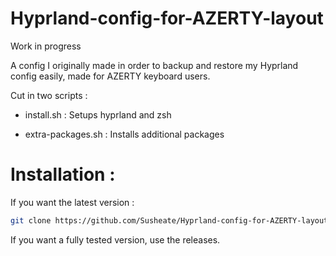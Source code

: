 # Hyprland-config-for-AZERTY-layout

Work in progress 

A config I originally made in order to backup and restore my Hyprland config easily, made for AZERTY keyboard users.

Cut in two scripts :
- install.sh :
  Setups hyprland and zsh

- extra-packages.sh :
  Installs additional packages

# Installation :

If you want the latest version :

```bash
git clone https://github.com/Susheate/Hyprland-config-for-AZERTY-layout.git && cd Hyprland-config-for-AZERTY-layout && sh install.sh
```

If you want a fully tested version, use the releases.
